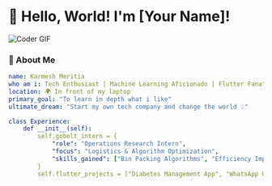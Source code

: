 # 👋 Hello, World! I'm [Your Name]!

![Coder GIF](https://media.giphy.com/media/qgQUggAC3Pfv687qPC/giphy.gif)

### 🚀 About Me

```yaml
name: Karmesh Meritia
who am i: Tech Enthusiast | Machine Learning Aficionado | Flutter Fanatic
location: 🌍 In front of my laptop
primary_goal: "To learn in depth what i like"
ultimate_dream: "Start my own tech company and change the world 💡"

class Experience:
    def __init__(self):
        self.gobolt_intern = {
            "role": "Operations Research Intern",
            "focus": "Logistics & Algorithm Optimization",
            "skills_gained": ["Bin Packing Algorithms", "Efficiency Improvements"]
        }
        self.flutter_projects = ["Diabetes Management App", "WhatsApp UI Clone"]
